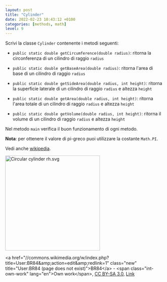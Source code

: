 ```yaml
---
layout: post
title: "Cylinder"
date: 2022-02-23 10:43:12 +0100
categories: [methods, math]
level: 9
---
```



Scrivi la classe `Cylinder` contenente i metodi seguenti:


- `public static double getCircumference(double radius)`: ritorna la circonferenza di un cilindro di raggio `radius`

- `public static double getBaseArea(double radius)`: ritorna l'area di base di un cilindro di raggio `radius`

- `public static double getSideArea(double radius, int height)`: ritorna la superficie laterale di un cilindro di raggio `radius` e altezza `height`

- `public static double getArea(double radius, int height)`: ritorna l'area totale di un cilindro di raggio `radius` e altezza `height`

- `public static double getVolume(double radius, int height)`: ritorna il volume di un cilindro di raggio `radius` e altezza `height`

Nel metodo `main` verifica il buon  funzionamento di ogni metodo.

**Nota**: per ottenere il valore di pi-greco puoi utilizzare la costante `Math.PI`. 

Vedi anche [wikipedia](https://en.wikipedia.org/wiki/Cylinder).

<img src="https://upload.wikimedia.org/wikipedia/commons/thumb/3/36/Circular_cylinder_rh.svg/1200px-Circular_cylinder_rh.svg.png" alt="Circular cylinder rh.svg" width="300">

<a href="//commons.wikimedia.org/w/index.php?title=User:BR84&amp;amp;action=edit&amp;amp;redlink=1" class="new" title="User:BR84 (page does not exist)"&gt;BR84&lt;/a&gt; - &lt;span class="int-own-work" lang="en"&gt;Own work&lt;/span&gt;, <a href="https://creativecommons.org/licenses/by-sa/3.0" title="Creative Commons Attribution-Share Alike 3.0">CC BY-SA 3.0</a>, <a href="https://commons.wikimedia.org/w/index.php?curid=18796293">Link</a></p>
